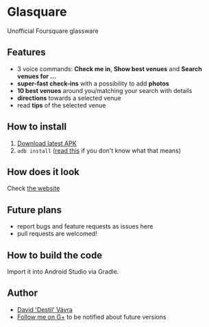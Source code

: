 Glasquare
=========
Unofficial Foursquare glassware

Features
--------
- 3 voice commands: **Check me in**, **Show best venues** and **Search venues for ...**
- **super-fast check-ins** with a possibility to add **photos**
- **10 best venues** around you/matching your search with details
- **directions** towards a selected venue
- read **tips** of the selected venue

How to install
--------------
1. [Download latest APK](https://github.com/destil/glasquare/releases)
3. `adb install` ([read this](http://appliedanalog.com/agw/?p=17) if you don't know what that means)

How does it look
----------------
Check [the website](http://destil.github.io/glasquare/)

Future plans
-----
- report bugs and feature requests as issues here
- pull requests are welcomed!

How to build the code
---------------------
Import it into Android Studio via Gradle.

Author
-----
- [David 'Destil' Vávra](http://www.destil.cz)
- [Follow me on G+](http://google.com/+DavidVávra) to be notified about future versions

